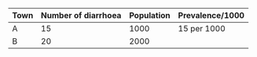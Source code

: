 | Town | Number of diarrhoea | Population | Prevalence/1000 |
|------|---------------------|------------|-----------------|
| A    | 15                  | 1000       | 15 per 1000     |
| B    | 20                  | 2000       |  